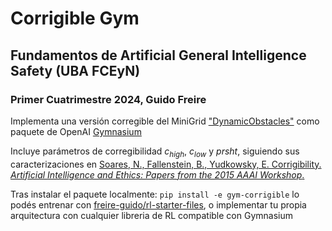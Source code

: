 # Corrigible Gym
## Fundamentos de Artificial General Intelligence Safety (UBA FCEyN)
### Primer Cuatrimestre 2024, Guido Freire

Implementa una versión corregible del MiniGrid ["DynamicObstacles"](https://github.com/Farama-Foundation/Minigrid/blob/master/minigrid/envs/dynamicobstacles.py) como paquete de OpenAI [Gymnasium](https://gymnasium.farama.org/)

Incluye parámetros de corregibilidad $c_{high}$, $c_{low}$ y $prsht$, siguiendo sus caracterizaciones en [Soares, N., Fallenstein, B., Yudkowsky, E. Corrigibility. *Artificial Intelligence and Ethics: Papers from the 2015 AAAI Workshop*.](https://cdn.aaai.org/ocs/ws/ws0067/10124-45900-1-PB.pdf)

Tras instalar el paquete localmente:
```pip install -e gym-corrigible``` lo podés entrenar con [freire-guido/rl-starter-files](https://github.com/freire-guido/rl-starter-files), o implementar tu propia arquitectura con cualquier libreria de RL compatible con Gymnasium
